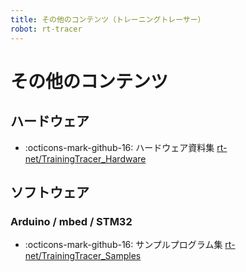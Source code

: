 ```yaml
---
title: その他のコンテンツ（トレーニングトレーサー）
robot: rt-tracer
---
```

# その他のコンテンツ

## ハードウェア

- :octicons-mark-github-16: 
ハードウェア資料集
[rt-net/TrainingTracer_Hardware](https://github.com/rt-net/TrainingTracer_Hardware)
    

## ソフトウェア

### Arduino / mbed / STM32

- :octicons-mark-github-16: 
サンプルプログラム集
[rt-net/TrainingTracer_Samples](https://github.com/rt-net/TrainingTracer_Samples)

